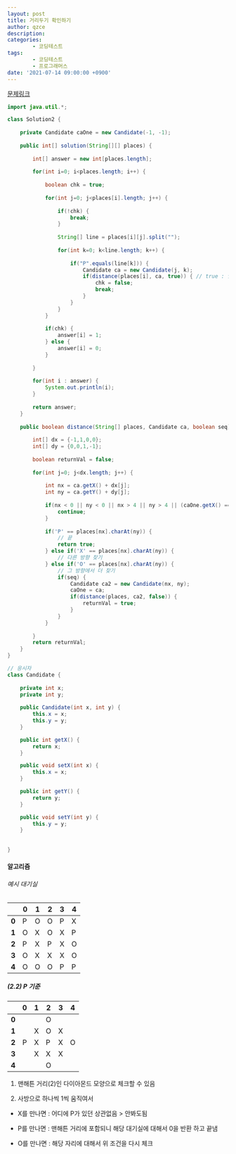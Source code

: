 ```yaml
---
layout: post
title: 거리두기 확인하기
author: qzce
description: 
categories: 
        - 코딩테스트
tags: 
        - 코딩테스트
        - 프로그래머스
date: '2021-07-14 09:00:00 +0900'
---
```


[문제링크](https://school.programmers.co.kr/learn/courses/30/lessons/81302)


```java
import java.util.*;

class Solution2 { 
	
	private Candidate caOne = new Candidate(-1, -1);
	
    public int[] solution(String[][] places) {
    	
        int[] answer = new int[places.length];
        
        for(int i=0; i<places.length; i++) {
    		
    		boolean chk = true;
    		
	        for(int j=0; j<places[i].length; j++) {
	        	
	        	if(!chk) {
	        		break;
	        	}
	        	
	        	String[] line = places[i][j].split("");
	        	
	        	for(int k=0; k<line.length; k++) {
	        		
	        		if("P".equals(line[k])) {
	        			Candidate ca = new Candidate(j, k); 
	        			if(distance(places[i], ca, true)) {	// true : 안맞음
	        				chk = false;
	        				break;
	        			}
	        		}
	        	}
	        }
	        
	        if(chk) {
	        	answer[i] = 1;
	        } else {
	        	answer[i] = 0;
	        }
	        
        }
    	
    	for(int i : answer) {
    		System.out.println(i);
    	}
    	
        return answer;
    }
    
    public boolean distance(String[] places, Candidate ca, boolean seq) {
    	
    	int[] dx = {-1,1,0,0};
    	int[] dy = {0,0,1,-1};
    	
    	boolean returnVal = false;
    	
		for(int j=0; j<dx.length; j++) {
			
			int nx = ca.getX() + dx[j];
			int ny = ca.getY() + dy[j];
			
			if(nx < 0 || ny < 0 || nx > 4 || ny > 4 || (caOne.getX() == nx && caOne.getY() == ny)) {
				continue;
			}
			
			if('P' == places[nx].charAt(ny)) {
				// 끝
				return true;
			} else if('X' == places[nx].charAt(ny)) {
				// 다른 방향 찾기
			} else if('O' == places[nx].charAt(ny)) {
				// 그 방향에서 더 찾기
				if(seq) {
					Candidate ca2 = new Candidate(nx, ny);
					caOne = ca;
					if(distance(places, ca2, false)) {
						returnVal = true;
					}
				}
			}
			
		}
		return returnVal;
    }
}

// 응시자
class Candidate {
	
	private int x;
	private int y;
	
	public Candidate(int x, int y) {
		this.x = x;
		this.y = y;
	}

	public int getX() {
		return x;
	}

	public void setX(int x) {
		this.x = x;
	}

	public int getY() {
		return y;
	}

	public void setY(int y) {
		this.y = y;
	}
	
	
}
```





#### 알고리즘

###### 예시 대기실

|       | 0    | 1    | 2    | 3    | 4    |
| ----- | ---- | ---- | ---- | ---- | ---- |
| **0** | P    | O    | O    | P    | X    |
| **1** | O    | X    | O    | X    | P    |
| **2** | P    | X    | P    | X    | O    |
| **3** | O    | X    | X    | X    | O    |
| **4** | O    | O    | O    | P    | P    |

##### (2.2) P 기준

|       | 0    | 1    | 2    | 3    | 4    |
| ----- | ---- | ---- | ---- | ---- | ---- |
| **0** |      |      | O    |      |      |
| **1** |      | X    | O    | X    |      |
| **2** | P    | X    | P    | X    | O    |
| **3** |      | X    | X    | X    |      |
| **4** |      |      | O    |      |      |

1. 맨해튼 거리(2)인 다이아몬드 모양으로 체크할 수 있음

2. 사방으로 하나씩 1씩 움직여서

- X를 만나면 : 어디에 P가 있던 상관없음 > 안봐도됨

- P를 만나면 : 맨해튼 거리에 포함되니 해당 대기실에 대해서 0을 반환 하고 끝냄

- O를 만나면 : 해당 자리에 대해서 위 조건을 다시 체크

